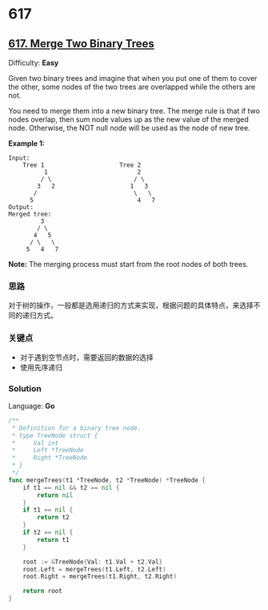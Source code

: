 # 617

## [617\. Merge Two Binary Trees](https://leetcode.com/problems/merge-two-binary-trees/)

Difficulty: **Easy**


Given two binary trees and imagine that when you put one of them to cover the other, some nodes of the two trees are overlapped while the others are not.

You need to merge them into a new binary tree. The merge rule is that if two nodes overlap, then sum node values up as the new value of the merged node. Otherwise, the NOT null node will be used as the node of new tree.

**Example 1:**

```
Input: 
	Tree 1                     Tree 2                  
          1                         2                             
         / \                       / \                            
        3   2                     1   3                        
       /                           \   \                      
      5                             4   7                  
Output: 
Merged tree:
	     3
	    / \
	   4   5
	  / \   \ 
	 5   4   7
```

**Note:** The merging process must start from the root nodes of both trees.

### 思路
对于树的操作，一般都是选用递归的方式来实现，根据问题的具体特点，来选择不同的递归方式。
### 关键点
- 对于遇到空节点时，需要返回的数据的选择
- 使用先序递归
### Solution

Language: **Go**

```go
/**
 * Definition for a binary tree node.
 * type TreeNode struct {
 *     Val int
 *     Left *TreeNode
 *     Right *TreeNode
 * }
 */
func mergeTrees(t1 *TreeNode, t2 *TreeNode) *TreeNode {
    if t1 == nil && t2 == nil {
		return nil
	}
	if t1 == nil {
		return t2
	}
	if t2 == nil {
		return t1
	}

	root := &TreeNode{Val: t1.Val + t2.Val}
	root.Left = mergeTrees(t1.Left, t2.Left)
	root.Right = mergeTrees(t1.Right, t2.Right)

	return root
}
```

